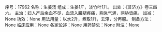 序号：17962
名称：生姜汤
组成：生姜1斤，淡竹叶1升。
出处：《普济方》卷三四六。
主治：妇人产后余血不尽，血流入腰腿疼痛，胸急气满，两胁皆痛。
加减：None
功效：None
用法用量：以水2升，煮取1升，去滓，分再服。
制备方法：None
临床应用：None
各家论述：None
用药禁忌：None
附注：None
